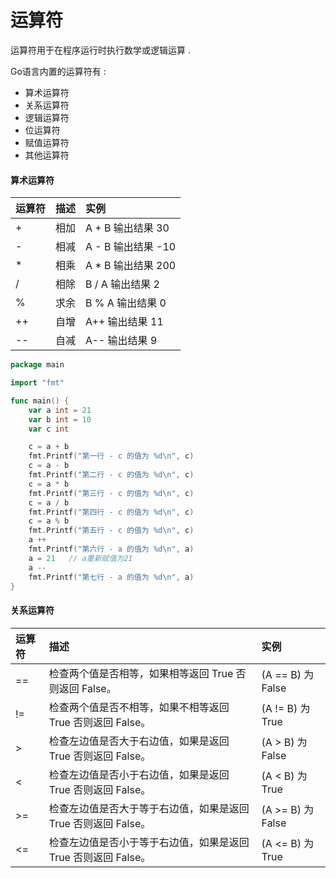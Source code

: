 # 运算符

运算符用于在程序运行时执行数学或逻辑运算 .

Go语言内置的运算符有 :

* 算术运算符
* 关系运算符
* 逻辑运算符
* 位运算符
* 赋值运算符
* 其他运算符

#### 算术运算符

| 运算符 | 描述 | 实例 |
| :--- | :--- | :--- |
| + | 相加 | A + B 输出结果 30 |
| - | 相减 | A - B 输出结果 -10 |
| \* | 相乘 | A \* B 输出结果 200 |
| / | 相除 | B / A 输出结果 2 |
| % | 求余 | B % A 输出结果 0 |
| ++ | 自增 | A++ 输出结果 11 |
| -- | 自减 | A-- 输出结果 9 |

```go
package main

import "fmt"

func main() {
    var a int = 21
    var b int = 10
    var c int

    c = a + b
    fmt.Printf("第一行 - c 的值为 %d\n", c)
    c = a - b
    fmt.Printf("第二行 - c 的值为 %d\n", c)
    c = a * b
    fmt.Printf("第三行 - c 的值为 %d\n", c)
    c = a / b
    fmt.Printf("第四行 - c 的值为 %d\n", c)
    c = a % b
    fmt.Printf("第五行 - c 的值为 %d\n", c)
    a ++
    fmt.Printf("第六行 - a 的值为 %d\n", a)
    a = 21   // a重新赋值为21
    a --
    fmt.Printf("第七行 - a 的值为 %d\n", a)
}
```

#### 关系运算符

| 运算符 | 描述 | 实例 |
| :--- | :--- | :--- |
| == | 检查两个值是否相等，如果相等返回 True 否则返回 False。 | \(A == B\) 为 False |
| != | 检查两个值是否不相等，如果不相等返回 True 否则返回 False。 | \(A != B\) 为 True |
| &gt; | 检查左边值是否大于右边值，如果是返回 True 否则返回 False。 | \(A &gt; B\) 为 False |
| &lt; | 检查左边值是否小于右边值，如果是返回 True 否则返回 False。 | \(A &lt; B\) 为 True |
| &gt;= | 检查左边值是否大于等于右边值，如果是返回 True 否则返回 False。 | \(A &gt;= B\) 为 False |
| &lt;= | 检查左边值是否小于等于右边值，如果是返回 True 否则返回 False。 | \(A &lt;= B\) 为 True |



